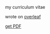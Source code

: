 my curriculum vitae

wrote on [overleaf](https://www.overleaf.com/)

[get PDF](https://github.com/Kappanneo/CV/releases/latest/download/CV.pdf)

